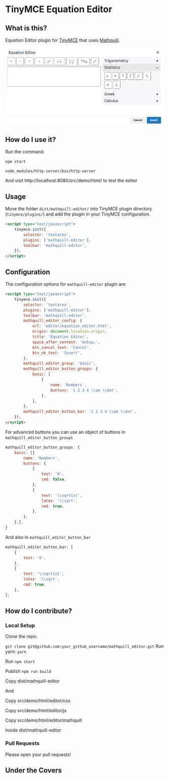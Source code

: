 # TinyMCE Equation Editor

## What is this?

Equation Editor plugin for [TinyMCE](http://www.tinymce.com/) that uses [Mathquill](https://github.com/mathquill/mathquill).

![Screenshot](screenshot.png)

## How do I use it?

Run the command:

```
npm start
```
```
node_modules/http-server/bin/http-server
```

And visit http://localhost:8080/src/demo/html/ to test the editor

## Usage

Move the folder `dist/mathquill-editor/` into TinyMCE plugin directory (`tinymce/plugins/`) and add the plugin in your TinyMCE configuration.

```html
<script type="text/javascript">
    tinymce.init({
        selector: 'textarea',
        plugins: ['mathquill-editor'],
        toolbar: 'mathquill-editor',
    });
</script>
```

## Configuration

The configuration options for `mathquill-editor` plugin are:

```html
<script type="text/javascript">
    tinymce.init({
        selector: 'textarea',
        plugins: ['mathquill-editor'],
        toolbar: 'mathquill-editor',
        mathquill_editor_config: {
            url: 'editor/equation_editor.html',
            origin: document.location.origin,
            title: 'Equation Editor',
            space_after_content: '&nbsp;',
            btn_cancel_text: 'Cancel',
            btn_ok_text: 'Insert',
        },
        mathquill_editor_group: 'basic',
        mathquill_editor_button_groups: {
            basic: [
                {
                    name: 'Numbers',
                    buttons: '1 2 3 4 \\pm \\dot',
                },
            ],
        },
        mathquill_editor_button_bar: '1 2 3 4 \\pm \\dot',
    });
</script>
```

For advanced buttons you can use an object of buttons in `mathquill_editor_button_groups`

```js
mathquill_editor_button_groups: {
    basic: [{
        name: 'Numbers',
        buttons: {
            {
                text: '0',
                cmd: false,
            },
            {
                text: '\\sqrt{x}',
                latex: '\\sqrt',
                cmd: true,
            },
        },
    },],
}
```

And also in `mathquill_editor_button_bar`

```js
mathquill_editor_button_bar: [
    {
        text: '0',
    },
    {
        text: '\\sqrt{x}',
        latex: '\\sqrt',
        cmd: true,
    },
];
```

## How do I contribute?

### Local Setup

Clone the repo:

`git clone git@github.com:your_github_username/mathquill_editor.git`
Run yarn: `yarn`

Run `npm start`

Publish `npm run build`

Copy dist/mathquill-editor

And

Copy src/demo/html/editor/css

Copy src/demo/html/editor/js

Copy src/demo/html/editor/mathquill

Inside dist/mathquill-editor

### Pull Requests

Please open your pull requests!

## Under the Covers
